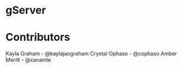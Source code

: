 # gServer

# Contributors
  Kayla Graham - @kaylajaograham
  Crystal Ophaso - @cophaso
  Amber Meritt - @xananite
